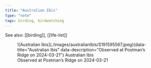 ```yaml
---
title: "Australian Ibis"
type: "note"
tags: birding, birdwatching
---
```


See also: [[birding]], [[life-list]]


<figure markdown>
  ![Australian Ibis](./images/australianIbis/S191595567.jpeg){data-title="Australian Ibis" data-description="Observed at Postman’s Ridge on 2024-03-21"}
  <caption>Australian Ibis<br />Observed at Postman’s Ridge on 2024-03-21</caption>
</figure>
